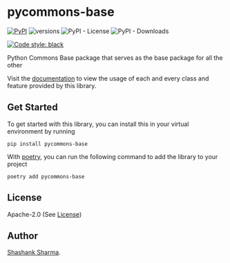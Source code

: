 # pycommons-base

[![PyPI](https://img.shields.io/pypi/v/pycommons-base)](https://pypi.org/project/pycommons-base/)
![versions](https://img.shields.io/pypi/pyversions/pycommons-base.svg)
![PyPI - License](https://img.shields.io/pypi/l/pycommons-base)
![PyPI - Downloads](https://img.shields.io/pypi/dw/pycommons-base)

[![Code style: black](https://img.shields.io/badge/code%20style-black-000000.svg)](https://github.com/psf/black)

Python Commons Base package that serves as the base package for all the other

Visit the [documentation](https://pycommons.github.io/pycommons-base) to view
the usage of each and every class and feature provided by this library.

## Get Started

To get started with this library, you can install this in your virtual environment
by running

```shell
pip install pycommons-base
```

With [poetry](https://python-poetry.org/), you can run the following command to add the library to your
project

```shell
poetry add pycommons-base
```

## License

Apache-2.0 (See [License](LICENSE))

## Author

[Shashank Sharma](https://github.com/shashankrnr32).

